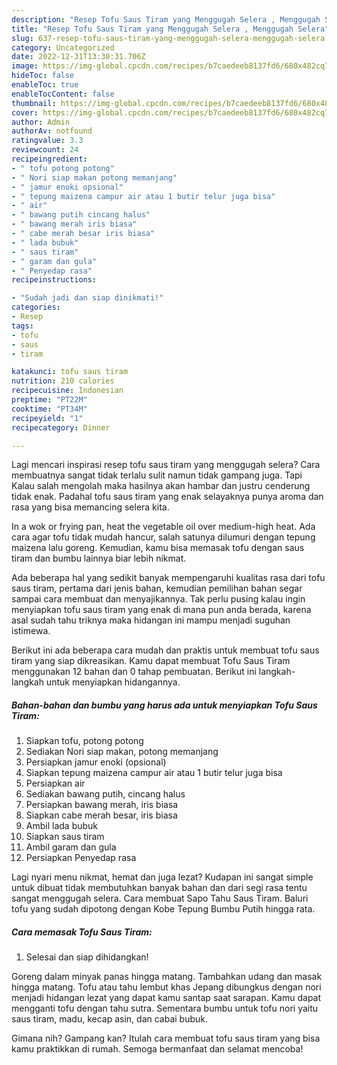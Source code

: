 ```yaml
---
description: "Resep Tofu Saus Tiram yang Menggugah Selera , Menggugah Selera"
title: "Resep Tofu Saus Tiram yang Menggugah Selera , Menggugah Selera"
slug: 637-resep-tofu-saus-tiram-yang-menggugah-selera-menggugah-selera
category: Uncategorized
date: 2022-12-31T13:30:31.706Z
image: https://img-global.cpcdn.com/recipes/b7caedeeb8137fd6/680x482cq70/tofu-saus-tiram-foto-resep-utama.jpg
hideToc: false
enableToc: true
enableTocContent: false
thumbnail: https://img-global.cpcdn.com/recipes/b7caedeeb8137fd6/680x482cq70/tofu-saus-tiram-foto-resep-utama.jpg
cover: https://img-global.cpcdn.com/recipes/b7caedeeb8137fd6/680x482cq70/tofu-saus-tiram-foto-resep-utama.jpg
author: Admin
authorAv: notfound
ratingvalue: 3.3
reviewcount: 24
recipeingredient:
- " tofu potong potong"
- " Nori siap makan potong memanjang"
- " jamur enoki opsional"
- " tepung maizena campur air atau 1 butir telur juga bisa"
- " air"
- " bawang putih cincang halus"
- " bawang merah iris biasa"
- " cabe merah besar iris biasa"
- " lada bubuk"
- " saus tiram"
- " garam dan gula"
- " Penyedap rasa"
recipeinstructions:

- "Sudah jadi dan siap dinikmati!"
categories:
- Resep
tags:
- tofu
- saus
- tiram

katakunci: tofu saus tiram 
nutrition: 210 calories
recipecuisine: Indonesian
preptime: "PT22M"
cooktime: "PT34M"
recipeyield: "1"
recipecategory: Dinner

---
```



Lagi mencari inspirasi resep tofu saus tiram yang menggugah selera? Cara membuatnya sangat tidak terlalu sulit namun tidak gampang juga. Tapi Kalau salah mengolah maka hasilnya akan hambar dan justru cenderung tidak enak. Padahal tofu saus tiram yang enak selayaknya punya aroma dan rasa yang bisa memancing selera kita.


In a wok or frying pan, heat the vegetable oil over medium-high heat. Ada cara agar tofu tidak mudah hancur, salah satunya dilumuri dengan tepung maizena lalu goreng. Kemudian, kamu bisa memasak tofu dengan saus tiram dan bumbu lainnya biar lebih nikmat.

Ada beberapa hal yang sedikit banyak mempengaruhi kualitas rasa dari tofu saus tiram, pertama dari jenis bahan, kemudian pemilihan bahan segar sampai cara membuat dan menyajikannya. Tak perlu pusing kalau ingin menyiapkan tofu saus tiram yang enak di mana pun anda berada, karena asal sudah tahu triknya maka hidangan ini mampu menjadi suguhan istimewa.


Berikut ini ada beberapa cara mudah dan praktis untuk membuat tofu saus tiram yang siap dikreasikan. Kamu dapat membuat Tofu Saus Tiram menggunakan 12 bahan dan 0 tahap pembuatan. Berikut ini langkah-langkah untuk menyiapkan hidangannya.

<!--inarticleads1-->

##### Bahan-bahan dan bumbu yang harus ada untuk menyiapkan Tofu Saus Tiram:

1. Siapkan  tofu, potong potong
1. Sediakan  Nori siap makan, potong memanjang
1. Persiapkan  jamur enoki (opsional)
1. Siapkan  tepung maizena campur air atau 1 butir telur juga bisa
1. Persiapkan  air
1. Sediakan  bawang putih, cincang halus
1. Persiapkan  bawang merah, iris biasa
1. Siapkan  cabe merah besar, iris biasa
1. Ambil  lada bubuk
1. Siapkan  saus tiram
1. Ambil  garam dan gula
1. Persiapkan  Penyedap rasa


Lagi nyari menu nikmat, hemat dan juga lezat? Kudapan ini sangat simple untuk dibuat tidak membutuhkan banyak bahan dan dari segi rasa tentu sangat menggugah selera. Cara membuat Sapo Tahu Saus Tiram. Baluri tofu yang sudah dipotong dengan Kobe Tepung Bumbu Putih hingga rata. 

<!--inarticleads2-->

##### Cara memasak Tofu Saus Tiram:


1. Selesai dan siap dihidangkan!

Goreng dalam minyak panas hingga matang. Tambahkan udang dan masak hingga matang. Tofu atau tahu lembut khas Jepang dibungkus dengan nori menjadi hidangan lezat yang dapat kamu santap saat sarapan. Kamu dapat mengganti tofu dengan tahu sutra. Sementara bumbu untuk tofu nori yaitu saus tiram, madu, kecap asin, dan cabai bubuk. 

Gimana nih? Gampang kan? Itulah cara membuat tofu saus tiram yang bisa kamu praktikkan di rumah. Semoga bermanfaat dan selamat mencoba!

